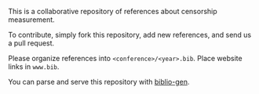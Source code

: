 This is a collaborative repository of references about censorship measurement.

To contribute, simply fork this repository, add new references, and send us a
pull request.

Please organize references into `<conference>/<year>.bib`. Place website links
in `www.bib`.

You can parse and serve this repository with
[biblio-gen](https://github.com/gtnoise/biblio-gen).
